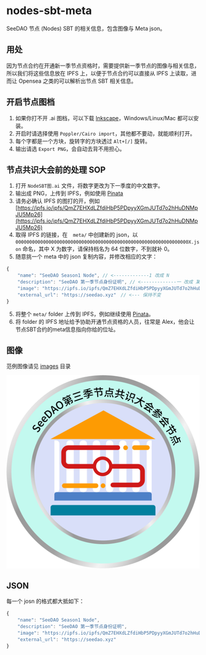 # nodes-sbt-meta

SeeDAO 节点 (Nodes) SBT 的相关信息，包含图像与 Meta json。

## 用处

因为节点合约在开通新一季节点资格时，需要提供新一季节点的图像与相关信息，所以我们将这些信息放在 IPFS 上，以便于节点合约可以直接从 IPFS 上读取，进而让 Opensea 之类的可以解析出节点 SBT 相关信息。

## 开启节点图档

1. 如果你打不开 .ai 图档，可以下载 [Inkscape](https://inkscape.org/release/inkscape-1.3/)，Windows/Linux/Mac 都可以安装。
2. 开启时请选择使用 `Poppler/Cairo import`，其他都不要动，就能顺利打开。
3. 每个字都是一个方块，旋转字的方块透过 `Alt+[/]` 旋转。
4. 输出请选 `Export PNG`，会自动去背不用担心。
## 节点共识大会前的处理 SOP

1. 打开 `NodeSBT图.ai` 文件，将数字更改为下一季度的中文数字。
2. 输出成 PNG，上传到 IPFS，例如使用 [Pinata](https://pinata.cloud/)
3. 请务必确认 IPFS 的图打的开，例如 [https://ipfs.io/ipfs/QmZ7EHXdLZfdiHbP5PDpyyXGmJUTd7o2hHuDNMpJU5Mp26](https://ipfs.io/ipfs/QmZ7EHXdLZfdiHbP5PDpyyXGmJUTd7o2hHuDNMpJU5Mp26)
3. 取得 IPFS 的链接，在　`meta/` 中创建新的 json，以 `000000000000000000000000000000000000000000000000000000000000000X.json` 命名，其中 X 为数字，请保持档名为 64 位数字，不到就补 0。
4. 随意挑一个 meta 中的 json 复制内容，并修改相应的文字：
```js
{
    "name": "SeeDAO Season1 Node", // <-------------1 改成 N
    "description": "SeeDAO 第一季节点身份证明", // <-------------一 改成 某某
    "image": "https://ipfs.io/ipfs/QmZ7EHXdLZfdiHbP5PDpyyXGmJUTd7o2hHuDNMpJU5Mp26",　// <-------- 贴上新的节点图 IPFS 位址
    "external_url": "https://seedao.xyz"　// <--- 保持不变
}
```
5. 将整个 `meta/` folder 上传到 IPFS，例如继续使用 [Pinata](https://pinata.cloud/)。
6. 将 folder 的 IPFS 地址给予协助开通节点资格的人员，往常是 Alex，他会让节点SBT合约的meta信息指向你给的位址。

## 图像

范例图像请见 [images](images) 目录

![images/season3.png](images/season3.png)

## JSON

每一个 josn 的格式都大抵如下：

```js
{
    "name": "SeeDAO Season1 Node",
    "description": "SeeDAO 第一季节点身份证明",
    "image": "https://ipfs.io/ipfs/QmZ7EHXdLZfdiHbP5PDpyyXGmJUTd7o2hHuDNMpJU5Mp26",
    "external_url": "https://seedao.xyz"
}
```
